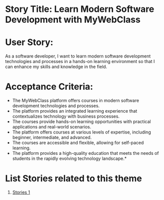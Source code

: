 # Story Title: Learn Modern Software Development with MyWebClass

# User Story:
As a software developer, I want to learn modern software development technologies and processes in a hands-on learning environment so that I can enhance my skills and knowledge in the field.

# Acceptance Criteria:

* The MyWebClass platform offers courses in modern software development technologies and processes.
* The platform provides an integrated learning experience that contextualizes technology with business processes.
* The courses provide hands-on learning opportunities with practical applications and real-world scenarios.
* The platform offers courses at various levels of expertise, including beginner, intermediate, and advanced.
* The courses are accessible and flexible, allowing for self-paced learning.
* The platform provides a high-quality education that meets the needs of students in the rapidly evolving technology landscape.*
# List Stories related to this theme
1. [Stories 1](documentation/templates/theme/initiatives/epics/stories/tasks/task_template.md)
